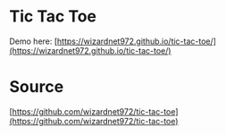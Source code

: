 # Tic Tac Toe

Demo here: [https://wizardnet972.github.io/tic-tac-toe/](https://wizardnet972.github.io/tic-tac-toe/)

# Source 

[https://github.com/wizardnet972/tic-tac-toe](https://github.com/wizardnet972/tic-tac-toe)
